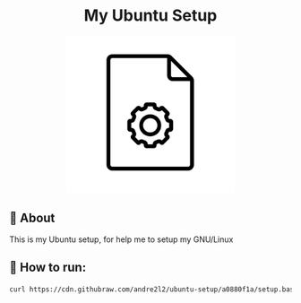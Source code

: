 <div align="center">
  <h1>My Ubuntu Setup</h1>
  <img src="./assets/icon.svg" width="300px">
</div>

## :art: About

This is my Ubuntu setup, for help me to setup my GNU/Linux

## :rocket: How to run:

```bash
curl https://cdn.githubraw.com/andre2l2/ubuntu-setup/a0880f1a/setup.bash | bash
```

